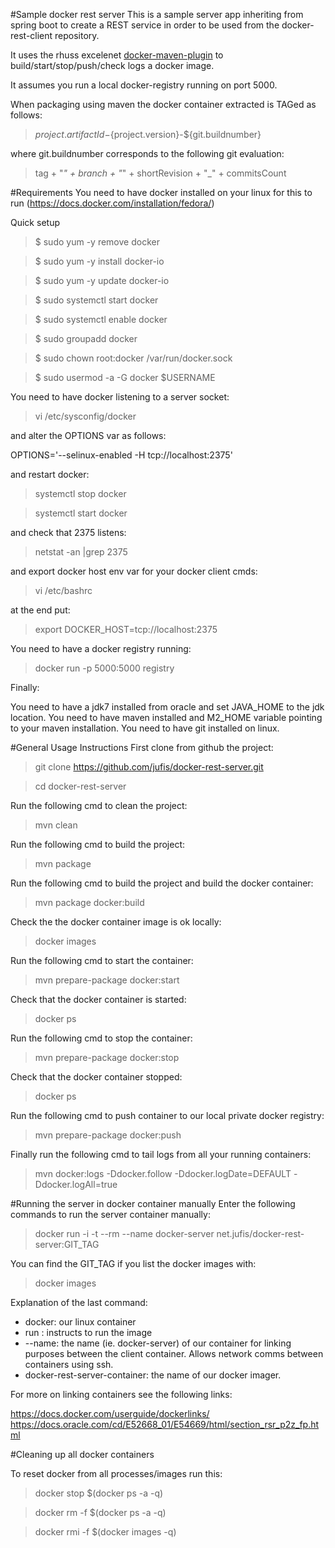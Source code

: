 #Sample docker rest server
This is a sample server app inheriting from spring boot to create a REST service in order to be used from the docker-rest-client repository.

It uses the rhuss excelenet [docker-maven-plugin](https://github.com/rhuss/docker-maven-plugin "rhuss docker-maven-plugin") to build/start/stop/push/check logs a docker image. 

It assumes you run a local docker-registry running on port 5000.

When packaging using maven the docker container extracted is TAGed as follows:

> ${project.artifactId}-${project.version}-${git.buildnumber}

where git.buildnumber corresponds to the following git evaluation:

> tag + "_" + branch + "_" + shortRevision + "_" + commitsCount

#Requirements
You need to have docker installed on your linux for this to run (https://docs.docker.com/installation/fedora/)

Quick setup

>$ sudo yum -y remove docker

>$ sudo yum -y install docker-io

>$ sudo yum -y update docker-io

>$ sudo systemctl start docker

>$ sudo systemctl enable docker

>$ sudo groupadd docker

>$ sudo chown root:docker /var/run/docker.sock

>$ sudo usermod -a -G docker $USERNAME

You need to have docker listening to a server socket:

>vi /etc/sysconfig/docker

and alter the OPTIONS var as follows:

OPTIONS='--selinux-enabled -H tcp://localhost:2375'

and restart docker:

>systemctl stop docker

>systemctl start docker

and check that 2375 listens:

>netstat -an |grep 2375

and export docker host env var for your docker client cmds:

>vi /etc/bashrc

at the end put:

>export DOCKER_HOST=tcp://localhost:2375 

You need to have a docker registry running:

>docker run -p 5000:5000 registry

Finally:

You need to have a jdk7 installed from oracle and set JAVA_HOME to the jdk location.
You need to have maven installed and M2_HOME variable pointing to your maven installation.
You need to have git installed on linux.

#General Usage Instructions
First clone from github the project:

>git clone https://github.com/jufis/docker-rest-server.git

>cd docker-rest-server

Run the following cmd to clean the project:

>mvn clean

Run the following cmd to build the project:

>mvn package

Run the following cmd to build the project and build the docker container:

>mvn package docker:build

Check the the docker container image is ok locally:

>docker images

Run the following cmd to start the container:

>mvn prepare-package docker:start

Check that the docker container is started:

>docker ps

Run the following cmd to stop the container:

>mvn prepare-package docker:stop

Check that the docker container stopped:

>docker ps

Run the following cmd to push container to our local private docker registry:

>mvn prepare-package docker:push

Finally run the following cmd to tail logs from all your running containers:

>mvn docker:logs -Ddocker.follow -Ddocker.logDate=DEFAULT -Ddocker.logAll=true

#Running the server in docker container manually
Enter the following commands to run the server container manually:

> docker run -i -t --rm --name docker-server net.jufis/docker-rest-server:GIT_TAG

You can find the GIT_TAG if you list the docker images with:

> docker images

Explanation of the last command:

* docker: our linux container
* run   : instructs to run the image 
* --name: the name (ie. docker-server) of our container for linking purposes between the client container. Allows network comms between containers using ssh.
* docker-rest-server-container: the name of our docker imager.

For more on linking containers see the following links:

<a href=https://docs.docker.com/userguide/dockerlinks/>https://docs.docker.com/userguide/dockerlinks/</a>
<br/>
<a href=https://docs.oracle.com/cd/E52668_01/E54669/html/section_rsr_p2z_fp.html>https://docs.oracle.com/cd/E52668_01/E54669/html/section_rsr_p2z_fp.html</a>

#Cleaning up all docker containers

To reset docker from all processes/images run this:

> docker stop $(docker ps -a -q)

>docker rm -f $(docker ps -a -q)

>docker rmi -f $(docker images -q)